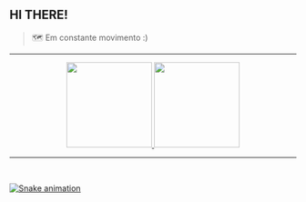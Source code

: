 ## HI THERE!
> 🗺️ Em constante movimento :)
---
<div align="center">
  <a href="https://github.com/mashirolvsky">
  <img height="150em" src="https://github-readme-stats.vercel.app/api?username=mashirolvsky&show_icons=true&theme=default&include_all_commits=true&count_private=true&bg_color=5,3B3C59,6D5DA6&title_color=F2C572&icon_color=F288A4&locale=pt-br&text_color=F2A679&border_color=3B3C59&custom_title=Estatisticas%20do%20meu%20Github"/>
  <img height="150em" src="https://github-readme-stats.vercel.app/api/top-langs/?username=mashirolvsky&layout=compact&langs_count=10&theme=default&&bg_color=5,6D5DA6,3B3C59&title_color=F2C572&locale=pt-br&text_color=F2C572&border_color=3B3C59&custom_title=Linguagens%20mais%20usadas"/>
</div>

---
</br>

  ![Snake animation](https://github.com/mashirolvsky/mashirolvsky/blob/output/github-contribution-grid-snake.svg)

</div>

